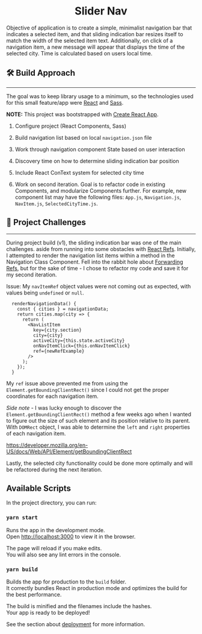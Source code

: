 <h1 align="center">
  Slider Nav
</h1>

Objective of application is to create a simple, minimalist navigation bar that indicates a selected item, and that sliding indication bar resizes itself to match the width of the selected item text. Additionally, on click of a navigation item, a new message will appear that displays the time of the selected city. Time is calculated based on users local time.

## 🛠 Build Approach

---

The goal was to keep library usage to a minimum, so the technologies used for this small feature/app were [React](https://github.com/facebook/react/) and [Sass](https://github.com/sass).

**NOTE:** This project was bootstrapped with [Create React App](https://github.com/facebook/create-react-app).

1. Configure project (React Components, Sass)

2. Build navigation list based on local `navigation.json` file

3. Work through navigation component State based on user interaction

4. Discovery time on how to determine sliding indication bar position

5. Include React ConText system for selected city time

6. Work on second iteration. Goal is to refactor code in existing Components, and modularize Components further. For example, new component list may have the following files: `App.js`, `Navigation.js`, `NavItem.js`, `SelectedCityTime.js`.

## 🤔 **Project Challenges**

---

During project build (v1), the sliding indication bar was one of the main challenges. aside from running into some obstacles with [React Refs](https://reactjs.org/docs/refs-and-the-dom.html). Initially, I attempted to render the navigation list items within a method in the Navigation Class Component. Fell into the rabbit hole about [Forwarding Refs](https://reactjs.org/docs/forwarding-refs.html), but for the sake of time - I chose to refactor my code and save it for my second iteration.

Issue: My `navItemRef` object values were not coming out as expected, with values being `undefined` or `null`.

```
  renderNavigationData() {
    const { cities } = navigationData;
    return cities.map(city => {
      return (
        <NavListItem
          key={city.section}
          city={city}
          activeCity={this.state.activeCity}
          onNavItemClick={this.onNavItemClick}
          ref={newRefExample}
        />
      );
    });
  }
```

My `ref` issue above prevented me from using the `Element.getBoundingClientRect()` since I could not get the proper coordinates for each navigation item.

_Side note_ - I was lucky enough to discover the `Element.getBoundingClientRect()` method a few weeks ago when I wanted to figure out the size of such element and its position relative to its parent. With `DOMRect` object, I was able to determine the `left` and `right` properties of each navigation item.

https://developer.mozilla.org/en-US/docs/Web/API/Element/getBoundingClientRect

Lastly, the selected city functionality could be done more optimally and will be refactored during the next iteration.

## Available Scripts

In the project directory, you can run:

### `yarn start`

Runs the app in the development mode.<br />
Open [http://localhost:3000](http://localhost:3000) to view it in the browser.

The page will reload if you make edits.<br />
You will also see any lint errors in the console.

### `yarn build`

Builds the app for production to the `build` folder.<br />
It correctly bundles React in production mode and optimizes the build for the best performance.

The build is minified and the filenames include the hashes.<br />
Your app is ready to be deployed!

See the section about [deployment](https://facebook.github.io/create-react-app/docs/deployment) for more information.
